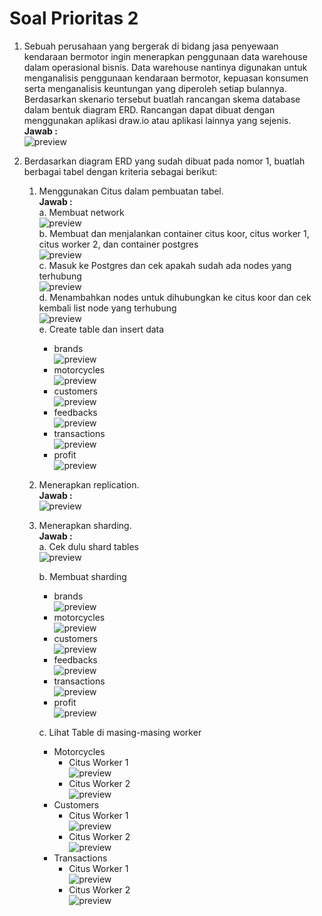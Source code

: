 # Soal Prioritas 2

1. Sebuah perusahaan yang bergerak di bidang jasa penyewaan kendaraan bermotor ingin menerapkan penggunaan data warehouse dalam operasional bisnis. Data warehouse nantinya digunakan untuk menganalisis penggunaan kendaraan bermotor, kepuasan konsumen serta menganalisis keuntungan yang diperoleh setiap bulannya. Berdasarkan skenario tersebut buatlah rancangan skema database dalam bentuk diagram ERD. Rancangan dapat dibuat dengan menggunakan aplikasi draw.io atau aplikasi lainnya yang sejenis.    
   **Jawab :**  
   ![preview](https://github.com/Ikaap/data_ika-purwanti/blob/main/12_Data-Warehouse-and-Data-Lake-Part-1/screenshots/output_priority_two_ERD.png)  

2. Berdasarkan diagram ERD yang sudah dibuat pada nomor 1, buatlah berbagai tabel dengan kriteria sebagai berikut:  
    1. Menggunakan Citus dalam pembuatan tabel.  
       **Jawab :**  
        a. Membuat network  
        ![preview](https://github.com/Ikaap/data_ika-purwanti/blob/main/12_Data-Warehouse-and-Data-Lake-Part-1/screenshots/output_priority_two_create_network.png)  
        b. Membuat dan menjalankan container citus koor, citus worker 1, citus worker 2, dan container postgres  
        ![preview](https://github.com/Ikaap/data_ika-purwanti/blob/main/12_Data-Warehouse-and-Data-Lake-Part-1/screenshots/output_priority_two_create_container.png)  
        c. Masuk ke Postgres dan cek apakah sudah ada nodes yang terhubung  
        ![preview](https://github.com/Ikaap/data_ika-purwanti/blob/main/12_Data-Warehouse-and-Data-Lake-Part-1/screenshots/output_priority_two_check_nodes.png)  
        d. Menambahkan nodes untuk dihubungkan ke citus koor dan cek kembali list node yang terhubung  
        ![preview](https://github.com/Ikaap/data_ika-purwanti/blob/main/12_Data-Warehouse-and-Data-Lake-Part-1/screenshots/output_priority_two_add_nodes.png)  
        e. Create table dan insert data  
          - brands  
          ![preview](https://github.com/Ikaap/data_ika-purwanti/blob/main/12_Data-Warehouse-and-Data-Lake-Part-1/screenshots/output_priority_two_create_insert_brands.png)  
          - motorcycles  
          ![preview](https://github.com/Ikaap/data_ika-purwanti/blob/main/12_Data-Warehouse-and-Data-Lake-Part-1/screenshots/output_priority_two_create_insert_motorcycles.png)  
          - customers  
          ![preview](https://github.com/Ikaap/data_ika-purwanti/blob/main/12_Data-Warehouse-and-Data-Lake-Part-1/screenshots/output_priority_two_create_insert_customers.png)  
          - feedbacks  
          ![preview](https://github.com/Ikaap/data_ika-purwanti/blob/main/12_Data-Warehouse-and-Data-Lake-Part-1/screenshots/output_priority_two_create_insert_feedbacks.png)  
          - transactions  
          ![preview](https://github.com/Ikaap/data_ika-purwanti/blob/main/12_Data-Warehouse-and-Data-Lake-Part-1/screenshots/output_priority_two_create_insert_transactions.png)  
          - profit  
          ![preview](https://github.com/Ikaap/data_ika-purwanti/blob/main/12_Data-Warehouse-and-Data-Lake-Part-1/screenshots/output_priority_two_create_insert_profit.png)  
    2. Menerapkan replication.  
       **Jawab :**  
        ![preview](https://github.com/Ikaap/data_ika-purwanti/blob/main/12_Data-Warehouse-and-Data-Lake-Part-1/screenshots/output_priority_two_replication.png)  
    3. Menerapkan sharding.  
       **Jawab :**  
        a. Cek dulu shard tables  
        ![preview](https://github.com/Ikaap/data_ika-purwanti/blob/main/12_Data-Warehouse-and-Data-Lake-Part-1/screenshots/output_priority_two_check_shards.png)  

        b. Membuat sharding  
          - brands  
          ![preview](https://github.com/Ikaap/data_ika-purwanti/blob/main/12_Data-Warehouse-and-Data-Lake-Part-1/screenshots/output_priority_two_shard_brands.png)  
          - motorcycles  
          ![preview](https://github.com/Ikaap/data_ika-purwanti/blob/main/12_Data-Warehouse-and-Data-Lake-Part-1/screenshots/output_priority_two_shard_motorcycles.png)  
          - customers  
          ![preview](https://github.com/Ikaap/data_ika-purwanti/blob/main/12_Data-Warehouse-and-Data-Lake-Part-1/screenshots/output_priority_two_shard_customers.png)  
          - feedbacks  
          ![preview](https://github.com/Ikaap/data_ika-purwanti/blob/main/12_Data-Warehouse-and-Data-Lake-Part-1/screenshots/output_priority_two_shard_feedbacks.png)  
          - transactions  
          ![preview](https://github.com/Ikaap/data_ika-purwanti/blob/main/12_Data-Warehouse-and-Data-Lake-Part-1/screenshots/output_priority_two_shard_transactions.png)  
          - profit  
          ![preview](https://github.com/Ikaap/data_ika-purwanti/blob/main/12_Data-Warehouse-and-Data-Lake-Part-1/screenshots/output_priority_two_shard_profit.png)  

        c. Lihat Table di masing-masing worker  
          - Motorcycles 
            - Citus Worker 1  
              ![preview](https://github.com/Ikaap/data_ika-purwanti/blob/main/12_Data-Warehouse-and-Data-Lake-Part-1/screenshots/output_priority_two_motorcycles_worker_1.png)  
            - Citus Worker 2  
              ![preview](https://github.com/Ikaap/data_ika-purwanti/blob/main/12_Data-Warehouse-and-Data-Lake-Part-1/screenshots/output_priority_two_motorcycles_worker_2.png)  
          - Customers  
            - Citus Worker 1  
              ![preview](https://github.com/Ikaap/data_ika-purwanti/blob/main/12_Data-Warehouse-and-Data-Lake-Part-1/screenshots/output_priority_two_customers_worker_1.png) 
            - Citus Worker 2  
              ![preview](https://github.com/Ikaap/data_ika-purwanti/blob/main/12_Data-Warehouse-and-Data-Lake-Part-1/screenshots/output_priority_two_customers_worker_2.png)  
          - Transactions   
            - Citus Worker 1  
              ![preview](https://github.com/Ikaap/data_ika-purwanti/blob/main/12_Data-Warehouse-and-Data-Lake-Part-1/screenshots/output_priority_two_transactions_worker_1.png) 
            - Citus Worker 2  
              ![preview](https://github.com/Ikaap/data_ika-purwanti/blob/main/12_Data-Warehouse-and-Data-Lake-Part-1/screenshots/output_priority_two_transactions_worker_2.png)  